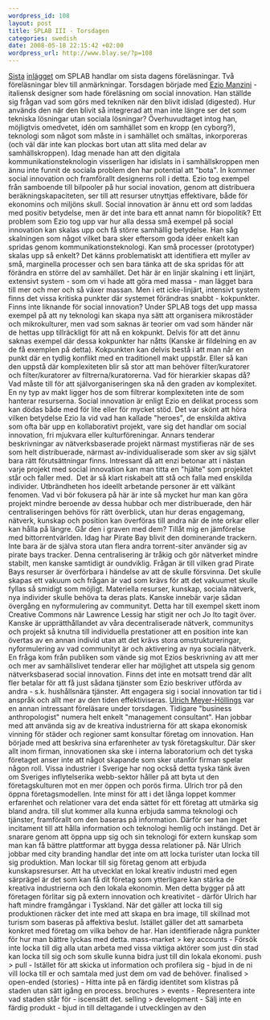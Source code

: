 ```yaml
--- 
wordpress_id: 108 
layout: post
title: SPLAB III - Torsdagen 
categories: swedish 
date: 2008-05-18 22:15:42 +02:00 
wordpress_url: http://www.blay.se/?p=108 
---
```


[Sista](http://www.blay.se/2008/05/11/splab-i-presentationen/) [inlägget](http://www.blay.se/2008/05/13/splab-ii-diskussionen/) om SPLAB handlar om sista dagens föreläsningar. Två föreläsningar blev till anmärkningar. Torsdagen började med [Ezio Manzini](http://www.sustainable-everyday.net/manzini/) - italiensk designer som hade föreläsning om social innovation. Han ställde sig frågan vad som görs med tekniken när den blivit idislad (digested). Hur används den när den blivit så integrerad att man inte längre ser det som tekniska lösningar utan sociala lösningar? Överhuvudtaget intog han, möjligtvis omedvetet, idén om samhället som en kropp (en cyborg?), teknologi som något som måste in i samhället och smältas, inkorporeras (och väl där inte kan plockas bort utan att slita med delar av samhällskroppen). Idag menade han att den digitala kommunikationsteknologin visserligen har idislats in i samhällskroppen men ännu inte funnit de sociala problem den har potential att "bota". In kommer social innovation och framförallt designerns roll i detta. Ezio tog exempel från samboende till bilpooler på hur social inovation, genom att distribuera beräkningskapaciteten, ser till att resurser utnyttjas effektivare, både för ekonomins och miljöns skull. Social innovation är ännu ett ord som laddas med positiv betydelse, men är det inte bara ett annat namn för biopolitik? Ett problem som Ezio tog upp var hur alla dessa små exempel på social innovation kan skalas upp och få större samhällig betydelse. Han såg skalningen som något vilket bara sker eftersom goda idéer enkelt kan spridas genom kommunikationsteknologi. Kan små processer (prototyper) skalas upp så enkelt? Det känns problematiskt att identifiera ett myller av små, marginella processer och sen bara tänka att de ska spridas för att förändra en större del av samhället. Det här är en linjär skalning i ett linjärt, extensivt system - som om vi hade att göra med massa - man lägget bara till mer och mer och så växer massan. Men i ett icke-linjärt, intensivt system finns det vissa kritiska punkter där systemet förändras snabbt - kokpunkter. Finns inte liknande för social innovation? Under SPLAB togs det upp massa exempel på att ny teknologi kan skapa nya sätt att organisera mikrostäder och mikrokulturer, men vad som saknas är teorier om vad som händer när de hettas upp tillräckligt för att nå en kokpunkt. Delvis för att det ännu saknas exempel där dessa kokpunkter har nåtts (Kanske är fildelning en av de få exemplen på detta). Kokpunkten kan delvis bestå i att man når en punkt där en tydlig konflikt med en traditionell makt uppstår. Eller så kan den uppstå där komplexiteten blir så stor att man behöver filter/kuratorer och filter/kuratorer av filtrerna/kuratorerna. Vad för hierarkier skapas då? Vad måste till för att självorganiseringen ska nå den graden av komplexitet. En ny typ av makt ligger hos de som filtrerar komplexiteten inte de som hanterar resurserna. Social innovation är enligt Ezio en delikat process som kan dödas både med för lite eller för mycket stöd. Det var skönt att höra vilken betydelse Ezio la vid vad han kallade "heroes", de enskilda aktiva som ofta bär upp en kollaborativt projekt, vare sig det handlar om social innovation, fri mjukvara eller kulturföreningar. Annars tenderar beskrivningar av nätverksbaserade projekt närmast mystifieras när de ses som helt distribuerade, närmast av-individualiserade som sker av sig självt bara rätt förutsättningar finns. Intressant då att enzi betonar att i nästan varje projekt med social innovation kan man titta en "hjälte" som projektet står och faller med.  Det är så klart riskabelt att stå och falla med enskilda individer. Utbrändheten hos ideellt arbetande personer är ett välkänt fenomen. Vad vi bör fokusera på här är inte så mycket hur man kan göra projekt mindre beroende av dessa hubbar och mer distribuerade, den här centraliseringen behövs för rätt överblick, utan hur deras engagemang, nätverk, kunskap och position kan överföras till andra när de inte orkar eller kan hålla på längre. Går den i graven med dem? Tillåt mig en jämförelse med bittorrentvärlden. Idag har Pirate Bay blivit den dominerande trackern. Inte bara är de själva stora utan flera andra torrent-siter använder sig av pirate bays tracker. Denna centralisering är tråkig och gör nätverket mindre stabilt, men kanske samtidigt är oundviklig. Frågan är till vilken grad Pirate Bays resurser är överförbara i händelse av att de skulle försvinna. Det skulle skapas ett vakuum och frågan är vad som krävs för att det vakuumet skulle fyllas så smidigt som möjligt. Materiella resurser, kunskap, sociala nätverk, nya individer skulle behöva ta deras plats. Kanske innebär varje sådan övergång en nyformulering av communityt. Detta har till exempel skett inom Creative Commons när Lawrence Lessig har stigit ner och Jo Ito tagit över. Kanske är upprätthållandet av våra decentraliserade nätverk, communitys och projekt så knutna till individuella prestationer att en position inte kan övertas av en annan individ utan att det krävs stora omstruktureringar, nyformulering av vad communityt är och aktivering av nya sociala nätverk. En fråga kom från publiken som vände sig mot Ezios beskrivning av att mer och mer av samhällslivet tenderar eller har möjlighet att utspela sig genom nätverksbaserad social innovation. Finns det inte en motsatt trend där allt fler betalar för att få just sådana tjänster som Ezio beskriver utförda av andra - s.k. hushållsnära tjänster. Att engagera sig i social innovation tar tid i anspråk och allt mer av den tiden effektiviseras. [Ulrich Meyer-Höllings](http://www.malmo.se/kulturbibliotek/spontanlab/68maj/ulrichmeyerhollings.4.253fd1321196b6029ac80004170.html) var en annan intressant föreläsare under torsdagen. Tidigare "business anthropologist" numera helt enkelt "management consultant". Han jobbar med att använda sig av de kreativa industrierna för att skapa ekonomisk vinning för städer och regioner samt konsultar företag om innovation. Han började med att beskriva sina erfarenheter av tysk företagskultur. Där sker allt inom firman, innovationen ska ske i interna laboratorium och det tyska företaget anser inte att något skapande som sker utanför firman spelar någon roll. Vissa industrier i Sverige har nog också detta tyska tänk även om Sveriges inflytelserika webb-sektor håller på att byta ut den företagskulturen mot en mer öppen och porös firma. Ulrich tror på den öppna företagsmodellen. Inte minst för att i det långa loppet kommer erfarenhet och relationer vara det enda sättet för ett företag att utmärka sig bland andra. till slut kommer alla kunna erbjuda samma teknologi och tjänster, framförallt om den baseras på information. Därför ser han inget incitament till att hålla information och teknologi hemlig och instängd. Det är snarare genom att öppna upp sig och sin teknologi för extern kunskap som man kan få bättre plattformar att bygga dessa relationer på. När Ulrich jobbar med city branding handlar det inte om att locka turister utan locka till sig produktion. Man lockar till sig företag genom att erbjuda kunskapsresurser. Att ha utvecklat en lokal kreativ industri med egen särprägel är det som kan få dit företag som ytterligare kan stärka de kreativa industrierna och den lokala ekonomin. Men detta bygger på att företagen förlitar sig på extern innovation och kreativitet - därför Ulrich har haft mindre framgångar i Tyskland. När det gäller att locka till sig produktionen räcker det inte med att skapa en bra image, till skillnad mot turism som baseras på affektiva beslut. Istället gäller det att samarbeta konkret med företag om vilka behov de har. Han identifierade några punkter för hur man bättre lyckas med detta. mass-market > key accounts - Försök inte locka till dig alla utan arbeta med vissa viktiga aktörer som just din stad kan locka till sig och som skulle kunna bidra just till din lokala ekonomi. push > pull - Istället för att skicka ut information och profilera sig - bjud in de ni vill locka till er och samtala med just dem om vad de behöver. finalised > open-ended (stories) - Hitta inte på en färdig identitet som klistras på staden utan sätt igång en process. brochures > events - Representera inte vad staden står för - iscensätt det. selling > development - Sälj inte en färdig produkt - bjud in till deltagande i utvecklingen av den 